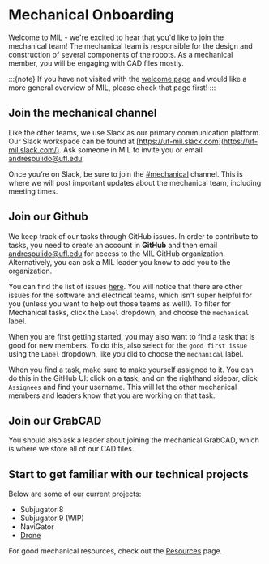 # Mechanical Onboarding

Welcome to MIL - we're excited to hear that you'd like to join the mechanical team!
The mechanical team is responsible for the design and construction of several
components of the robots. As a mechanical member, you will be engaging with CAD
files mostly.

:::{note}
If you have not visited with the [welcome page](/docs/welcome.md) and would like a
more general overview of MIL, please check that page first!
:::

## Join the mechanical channel
Like the other teams, we use Slack as our primary communication platform. Our
Slack workspace can be found at [https://uf-mil.slack.com](https://uf-mil.slack.com/).
Ask someone in MIL to invite you or email [andrespulido@ufl.edu](mailto:andrespulido@ufl.edu).

Once you’re on Slack, be sure to join the [#mechanical](https://uf-mil.slack.com/messages/C6UQUU78Q)
channel. This is where we will post important updates about the mechanical team,
including meeting times.

## Join our Github
We keep track of our tasks through GitHub issues. In order to contribute to tasks,
you need to create an account in **GitHub** and then email [andrespulido@ufl.edu](mailto:andrespulido@ufl.edu)
for access to the MIL GitHub organization. Alternatively, you can ask a MIL leader
you know to add you to the organization.

You can find the list of issues [here](https://github.com/uf-mil/mil/issues).
You will notice that there are other issues for the software and electrical teams,
which isn't super helpful for you (unless you want to help out those teams as well!).
To filter for Mechanical tasks, click the `Label` dropdown, and choose the
`mechanical` label.

When you are first getting started, you may also want to find a task that is good
for new members. To do this, also select for the `good first issue` using the `Label`
dropdown, like you did to choose the `mechanical` label.

When you find a task, make sure to make yourself assigned to it. You can do this
in the GitHub UI: click on a task, and on the righthand sidebar, click `Assignees`
and find your username. This will let the other mechanical members and leaders know
that you are working on that task.

## Join our GrabCAD
You should also ask a leader about joining the mechanical GrabCAD, which is where
we store all of our CAD files.

## Start to get familiar with our technical projects
Below are some of our current projects:
* Subjugator 8
* Subjugator 9 (WIP)
* NaviGator
* [Drone](/docs/navigator/drone.md)

For good mechanical resources, check out the [Resources](/docs/mechanical/resources.md)
 page.
